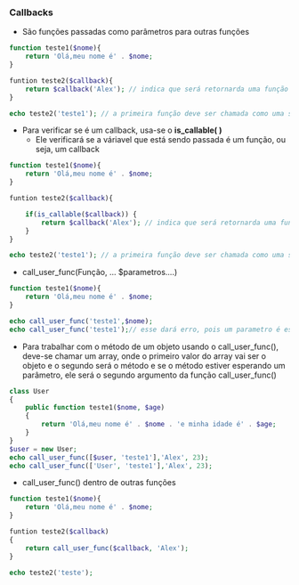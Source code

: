 ### Callbacks
- São funções passadas como parâmetros para outras funções

```php
function teste1($nome){
	return 'Olá,meu nome é' . $nome;
}

funtion teste2($callback){
	return $callback('Alex'); // indica que será retornarda uma função
}

echo teste2('teste1'); // a primeira função deve ser chamada como uma string
```

- Para verificar se é um callback, usa-se o **is_callable( )**
	- Ele verificará se a váriavel que está sendo passada é um função, ou seja, um callback
```php
function teste1($nome){
	return 'Olá,meu nome é' . $nome;
}

funtion teste2($callback){

	if(is_callable($callback)) {
		return $callback('Alex'); // indica que será retornarda uma função
	}
}

echo teste2('teste1'); // a primeira função deve ser chamada como uma string
```

- call_user_func(Função, ... $parametros....)

```php
function teste1($nome){
	return 'Olá,meu nome é' . $nome;
}

echo call_user_func('teste1',$nome);
echo call_user_func('teste1');// esse dará erro, pois um parametro é esperado
```

- Para trabalhar com o método de um objeto usando o call_user_func(), deve-se chamar um array, onde o primeiro valor do array vai ser o objeto e o segundo será o método e se o método estiver esperando um parâmetro, ele será o segundo argumento da função call_user_func()

```php
class User 
{
	public function teste1($nome, $age)
	{
		return 'Olá,meu nome é' . $nome . 'e minha idade é' . $age;
	}
}
$user = new User;
echo call_user_func([$user, 'teste1'],'Alex', 23);
echo call_user_func(['User', 'teste1'],'Alex', 23);

```

- call_user_func() dentro de outras funções
```php
function teste1($nome){
	return 'Olá,meu nome é' . $nome;
}

funtion teste2($callback)
{
	return call_user_func($callback, 'Alex'); 
}

echo teste2('teste');
```
